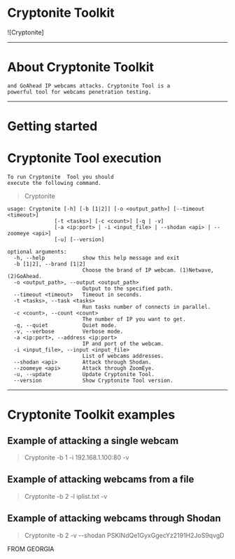 # Cryptonite Toolkit

![Cryptonite]


***

# About Cryptonite Toolkit

```Cryptonite Tool is a set of tools to provide Netwave 
and GoAhead IP webcams attacks. Cryptonite Tool is a 
powerful tool for webcams penetration testing.
```

***

# Getting started



# Cryptonite Tool execution

```
To run Cryptonite  Tool you should 
execute the following command.
```

> Cryptonite

```
usage: Cryptonite [-h] [-b [1|2]] [-o <output_path>] [--timeout <timeout>]
               [-t <tasks>] [-c <count>] [-q | -v]
               [-a <ip:port> | -i <input_file> | --shodan <api> | --zoomeye <api>]
               [-u] [--version]

optional arguments:
  -h, --help            show this help message and exit
  -b [1|2], --brand [1|2]
                        Choose the brand of IP webcam. (1)Netwave, (2)GoAhead.
  -o <output_path>, --output <output_path>
                        Output to the specified path.
  --timeout <timeout>   Timeout in seconds.
  -t <tasks>, --task <tasks>
                        Run tasks number of connects in parallel.
  -c <count>, --count <count>
                        The number of IP you want to get.
  -q, --quiet           Quiet mode.
  -v, --verbose         Verbose mode.
  -a <ip:port>, --address <ip:port>
                        IP and port of the webcam.
  -i <input_file>, --input <input_file>
                        List of webcams addresses.
  --shodan <api>        Attack through Shodan.
  --zoomeye <api>       Attack through ZoomEye.
  -u, --update          Update Cryptonite Tool.
  --version             Show Cryptonite Tool version.
```

***

# Cryptonite Toolkit examples

## Example of attacking a single webcam
    
> Cryptonite -b 1 -i 192.168.1.100:80 -v  

## Example of attacking webcams from a file

> Cryptonite -b 2 -l iplist.txt -v

## Example of attacking webcams through Shodan

> Cryptonite -b 2 -v --shodan PSKINdQe1GyxGgecYz2191H2JoS9qvgD

FROM GEORGIA
